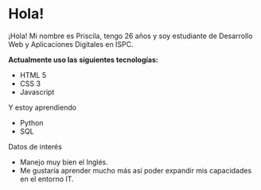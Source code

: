 # Hola! 
¡Hola! Mi nombre es Priscila, tengo 26 años y soy estudiante de Desarrollo Web y Aplicaciones Digitales en ISPC.

<strong> Actualmente uso las siguientes tecnologías:</strong>
- HTML 5
- CSS 3
- Javascript

Y estoy aprendiendo
- Python
- SQL

Datos de interés
- Manejo muy bien el Inglés.
- Me gustaría aprender mucho más así poder expandir mis capacidades en el entorno IT.
